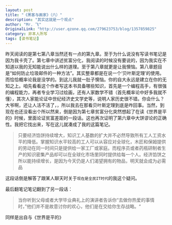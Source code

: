 ```yaml
---
layout: post
title: "《黑客与画家》（六）"
description: "其实这就是一个观点"
author: "Mr. 飞"
OriginalLink: "http://user.qzone.qq.com/279623753/blog/1357859825"
category: 非本人所写
tags: [读书笔记]
---
```


昨天阅读的是第七第八章当然还有一点的第九章。至于为什么说没有写读书笔记是因为我卡壳了。第七章中讲述贫富分化，我阅读的时候没有要说的，因为我实在不知道以我的无知能说出什么样的道理。至于第八章就更是让我懊恼。第八章题目是“如何防止垃圾邮件的一种方法”。其实整章都是在说一个‘贝叶斯定理’的使用。而恰恰概率论我是没学的。到这儿我就一肚子懊恼。你的自大永远是建立在你的无知之上。咱先看看这个作者写这本书具备哪些知识，首先是一个编程高手，有很强的编程能力，再者专业学习过绘画，还有人家数学不错（首先概率论中好多我就不懂），其次人家能论证中世纪经济史文学史等，说明人家历史很不错。你会什么？大爷啊，还让人活不活了，，所以我去在那看贝叶斯定理到底是咋回事。当然，到现在也还没看出个所以然来，倒是因为第七章贫富分化突然想起了在读《世界是平的》时候，里面论证贫富差距的一段话。这也再次证明了第六章中大饼谬论的正确性。我把它找出来，写在这儿就凑成了我的这篇笔记。

> 只要经济馅饼持续增大，知识工人基数的扩大并不必然导致所有工人工资水平的降低。掌握知识水平较高的工人可以从容应对全球化，木匠和保姆提供的劳动在同一时间只是提供给一家工厂或家庭。而程序员或者药瓶研制者生产的知识密集产品却可以在全球化市场里同时提供给每一个人。经济馅饼之所以能持续增长，是因为今天仍是人们渴望拥有的物品，明天就会成为必需品

这段话倒是解答了跟某人聊天时关于`现在是全民IT时代`的我这个疑问。

最后翻笔记笔记翻到了另一段话：

> 当你听到父母或者大学毕业典礼上的演讲者告诉你“去做你热爱的事情时，”他们并不是故意讨你的欢心，他们是在交给你生存战略。“ 

同样是出自与《世界是平的》

